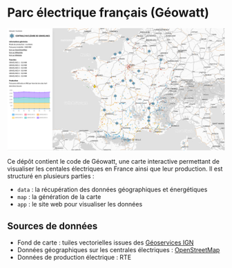 # Parc électrique français (Géowatt)

![image](./screenshot.png)

Ce dépôt contient le code de Géowatt, une carte interactive permettant de visualiser
les centales électriques en France ainsi que leur production. Il est structuré en
plusieurs parties :

- `data` : la récupération des données géographiques et énergétiques
- `map` : la génération de la carte
- `app` : le site web pour visualiser les données

## Sources de données

- Fond de carte : tuiles vectorielles issues des [Géoservices IGN](https://geoservices.ign.fr/services-web-essentiels)
- Données géographiques sur les centrales électriques : [OpenStreetMap](https://www.openstreetmap.org/)
- Données de production électrique : RTE

